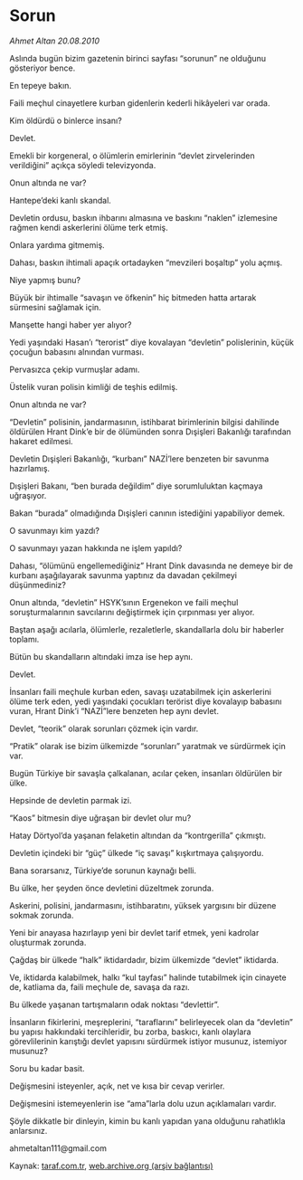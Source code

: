 # Sorun

*Ahmet Altan 20.08.2010*

<div class="yazi"><p>Aslında bugün bizim gazetenin birinci sayfası “sorunun” ne olduğunu gösteriyor bence.</p>
<p>En tepeye bakın.</p>
<p>Faili meçhul cinayetlere kurban gidenlerin kederli hikâyeleri var orada.</p>
<p>Kim öldürdü o binlerce insanı?</p>
<p>Devlet.</p>
<p>Emekli bir korgeneral, o ölümlerin emirlerinin “devlet zirvelerinden verildiğini” açıkça söyledi televizyonda.</p>
<p>Onun altında ne var?</p>
<p>Hantepe’deki kanlı skandal.</p>
<p>Devletin ordusu, baskın ihbarını almasına ve baskını “naklen” izlemesine rağmen kendi askerlerini ölüme terk etmiş.</p>
<p>Onlara yardıma gitmemiş.</p>
<p>Dahası, baskın ihtimali apaçık ortadayken “mevzileri boşaltıp” yolu açmış.</p>
<p>Niye yapmış bunu?</p>
<p>Büyük bir ihtimalle “savaşın ve öfkenin” hiç bitmeden hatta artarak sürmesini sağlamak için.</p>
<p>Manşette hangi haber yer alıyor?</p>
<p>Yedi yaşındaki Hasan’ı “terorist” diye kovalayan “devletin” polislerinin, küçük çocuğun babasını alnından vurması.</p>
<p>Pervasızca çekip vurmuşlar adamı.</p>
<p>Üstelik vuran polisin kimliği de teşhis edilmiş.</p>
<p>Onun altında ne var?</p>
<p>“Devletin” polisinin, jandarmasının, istihbarat birimlerinin bilgisi dahilinde öldürülen Hrant Dink’e bir de ölümünden sonra Dışişleri Bakanlığı tarafından hakaret edilmesi.</p>
<p>Devletin Dışişleri Bakanlığı, “kurbanı” NAZİ’lere benzeten bir savunma hazırlamış.</p>
<p>Dışişleri Bakanı, “ben burada değildim” diye sorumluluktan kaçmaya uğraşıyor.</p>
<p>Bakan “burada” olmadığında Dışişleri canının istediğini yapabiliyor demek.</p>
<p>O savunmayı kim yazdı?</p>
<p>O savunmayı yazan hakkında ne işlem yapıldı?</p>
<p>Dahası, “ölümünü engellemediğiniz” Hrant Dink davasında ne demeye bir de kurbanı aşağılayarak savunma yaptınız da davadan çekilmeyi düşünmediniz?</p>
<p>Onun altında, “devletin” HSYK’sının Ergenekon ve faili meçhul soruşturmalarının savcılarını değiştirmek için çırpınması yer alıyor.</p>
<p>Baştan aşağı acılarla, ölümlerle, rezaletlerle, skandallarla dolu bir haberler toplamı.</p>
<p>Bütün bu skandalların altındaki imza ise hep aynı.</p>
<p>Devlet.</p>
<p>İnsanları faili meçhule kurban eden, savaşı uzatabilmek için askerlerini ölüme terk eden, yedi yaşındaki çocukları terörist diye kovalayıp babasını vuran, Hrant Dink’i “NAZİ”lere benzeten hep aynı devlet.</p>
<p>Devlet, “teorik” olarak sorunları çözmek için vardır.</p>
<p>“Pratik” olarak ise bizim ülkemizde “sorunları” yaratmak ve sürdürmek için var.</p>
<p>Bugün Türkiye bir savaşla çalkalanan, acılar çeken, insanları öldürülen bir ülke.</p>
<p>Hepsinde de devletin parmak izi.</p>
<p>“Kaos” bitmesin diye uğraşan bir devlet olur mu?</p>
<p>Hatay Dörtyol’da yaşanan felaketin altından da “kontrgerilla” çıkmıştı.</p>
<p>Devletin içindeki bir “güç” ülkede “iç savaşı” kışkırtmaya çalışıyordu.</p>
<p>Bana sorarsanız, Türkiye’de sorunun kaynağı belli.</p>
<p>Bu ülke, her şeyden önce devletini düzeltmek zorunda.</p>
<p>Askerini, polisini, jandarmasını, istihbaratını, yüksek yargısını bir düzene sokmak zorunda.</p>
<p>Yeni bir anayasa hazırlayıp yeni bir devlet tarif etmek, yeni kadrolar oluşturmak zorunda.</p>
<p>Çağdaş bir ülkede “halk” iktidardadır, bizim ülkemizde “devlet” iktidarda.</p>
<p>Ve, iktidarda kalabilmek, halkı “kul tayfası” halinde tutabilmek için cinayete de, katliama da, faili meçhule de, savaşa da razı.</p>
<p>Bu ülkede yaşanan tartışmaların odak noktası “devlettir”.</p>
<p>İnsanların fikirlerini, meşreplerini, “taraflarını” belirleyecek olan da “devletin” bu yapısı hakkındaki tercihleridir, bu zorba, baskıcı, kanlı olaylara görevlilerinin karıştığı devlet yapısını sürdürmek istiyor musunuz, istemiyor musunuz?</p>
<p>Soru bu kadar basit.</p>
<p>Değişmesini isteyenler, açık, net ve kısa bir cevap verirler.</p>
<p>Değişmesini istemeyenlerin ise “ama”larla dolu uzun açıklamaları vardır.</p>
<p>Şöyle dikkatle bir dinleyin, kimin bu kanlı yapıdan yana olduğunu rahatlıkla anlarsınız.</p>
<p>ahmetaltan111@gmail.com</p></div>

Kaynak: [taraf.com.tr](http://www.taraf.com.tr:80/ahmet-altan/makale-sorun.htm), [web.archive.org (arşiv bağlantısı)](http://web.archive.org/web/20100821093030/http://www.taraf.com.tr:80/ahmet-altan/makale-sorun.htm)
